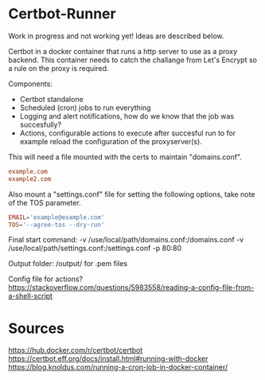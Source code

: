 # Certbot-Runner
Work in progress and not working yet!
Ideas are described below.

Certbot in a docker container that runs a http server to use as a proxy backend. 
This container needs to catch the challange from Let's Encrypt so a rule on the proxy is required. 

Components:
  - Certbot standalone
  - Scheduled (cron) jobs to run everything
  - Logging and alert notifications, how do we know that the job was succesfully?
  - Actions, configurable actions to execute after succesful run to for example reload the configuration of the proxyserver(s).

This will need a file mounted with the certs to maintain "domains.conf".
```domains.conf
example.com
example2.com
```

Also mount a "settings.conf" file for setting the following options, take note of the TOS parameter. 
```settings.conf
EMAIL='example@example.com'
TOS='--agree-tos --dry-run'
```

Final start command:
-v /use/local/path/domains.conf:/domains.conf -v /use/local/path/settings.conf:/settings.conf -p 80:80

Output folder: /output/ for .pem files

Config file for actions?
https://stackoverflow.com/questions/5983558/reading-a-config-file-from-a-shell-script


# Sources
https://hub.docker.com/r/certbot/certbot
https://certbot.eff.org/docs/install.html#running-with-docker
https://blog.knoldus.com/running-a-cron-job-in-docker-container/